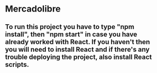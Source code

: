 # Mercadolibre

## To run this project you have to type "npm install", then "npm start" in case you have already worked with React. If you haven't then you will need to install React and if there's any trouble deploying the project, also install React scripts. 
